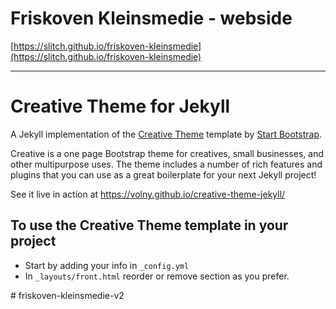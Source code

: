 # Friskoven Kleinsmedie - webside
[https://slitch.github.io/friskoven-kleinsmedie](https://slitch.github.io/friskoven-kleinsmedie)
***

# Creative Theme for Jekyll

A Jekyll implementation of the [Creative Theme](http://startbootstrap.com/template-overviews/creative/) template by [Start Bootstrap](http://startbootstrap.com).

Creative is a one page Bootstrap theme for creatives, small businesses, and other multipurpose uses.
The theme includes a number of rich features and plugins that you can use as a great boilerplate for your next Jekyll project! 

See it live in action at <https://volny.github.io/creative-theme-jekyll/>

## To use the Creative Theme template in your project

- Start by adding your info in `_config.yml`
- In `_layouts/front.html` reorder or remove section as you prefer.

#   f r i s k o v e n - k l e i n s m e d i e - v 2  
 
